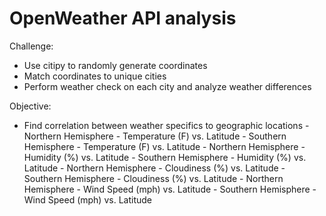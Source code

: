 # OpenWeather API analysis

Challenge:
  - Use citipy to randomly generate coordinates
  - Match coordinates to unique cities
  - Perform weather check on each city and analyze weather differences
  
 Objective:
  - Find correlation between weather specifics to geographic locations
        - Northern Hemisphere - Temperature (F) vs. Latitude
        - Southern Hemisphere - Temperature (F) vs. Latitude
        - Northern Hemisphere - Humidity (%) vs. Latitude
        - Southern Hemisphere - Humidity (%) vs. Latitude
        - Northern Hemisphere - Cloudiness (%) vs. Latitude
        - Southern Hemisphere - Cloudiness (%) vs. Latitude
        - Northern Hemisphere - Wind Speed (mph) vs. Latitude
        - Southern Hemisphere - Wind Speed (mph) vs. Latitude
